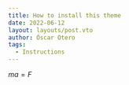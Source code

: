 ```yaml
---
title: How to install this theme
date: 2022-06-12
layout: layouts/post.vto
author: Óscar Otero
tags:
  - Instructions
---
```


$ma=F$